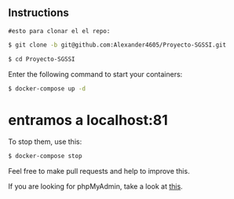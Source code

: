 ## Instructions

    #esto para clonar el el repo:
```bash
$ git clone -b git@github.com:Alexander4605/Proyecto-SGSSI.git
```

```bash
$ cd Proyecto-SGSSI
```



Enter the following command to start your containers:
```bash
$ docker-compose up -d
```
# entramos a localhost:81


To stop them, use this:
```bash
$ docker-compose stop
```

Feel free to make pull requests and help to improve this.

If you are looking for phpMyAdmin, take a look at [this](https://github.com/celsocelante/docker-lamp/issues/2).
